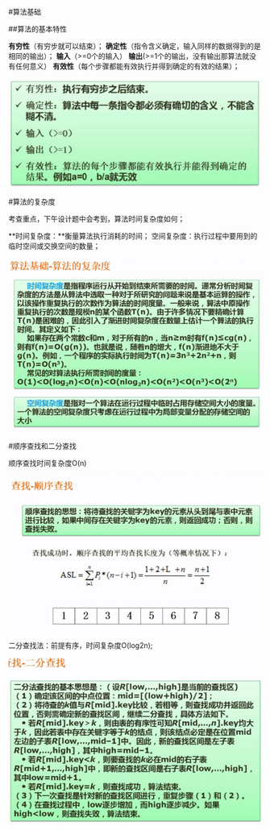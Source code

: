 #算法基础

##算法的基本特性

**有穷性**（有穷步就可以结束）；
**确定性**（指令含义确定，输入同样的数据得到的是相同的输出）；
**输入**（>=0个的输入）
**输出**(>=1个的输出，没有输出那算法就没有任何意义）
**有效性**（每个步骤都能有效执行并得到确定的有效的结果）；

![](/imgs/1.7.9-1算法基本特性.png)

#算法的复杂度

考查重点，下午设计题中会考到，算法时间复杂度如何；

**时间复杂度：**衡量算法执行消耗的时间；
空间复杂度：执行过程中要用到的临时空间或交换空间的数量；

![](/imgs/1.7.9-2算法复杂度.png)

#顺序查找和二分查找

顺序查找时间复杂度O(n)

![](/imgs/1.7.9-3顺序查找.png)

二分查找法：前提有序，时间复杂度O(log2n);

![](/imgs/1.7.9-4二分查找.png)